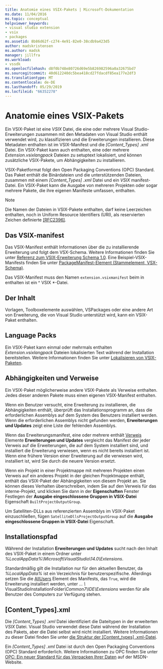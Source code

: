 ```yaml
---
title: Anatomie eines VSIX-Pakets | Microsoft-Dokumentation
ms.date: 11/04/2016
ms.topic: conceptual
helpviewer_keywords:
- visual studio extension
- vsix
- packages
ms.assetid: 8b86d62f-c274-4e91-82e0-38cdb9a423d5
author: madskristensen
ms.author: madsk
manager: jillfra
ms.workload:
- vssdk
ms.openlocfilehash: d8f0b748e80726d69e5b826982596a0a32675bd7
ms.sourcegitcommit: 40d612240dc5bea418cd27fdacdf85ea177e2df3
ms.translationtype: MT
ms.contentlocale: de-DE
ms.lasthandoff: 05/29/2019
ms.locfileid: "66352278"
---
```

# <a name="anatomy-of-a-vsix-package"></a>Anatomie eines VSIX-Pakets
Ein VSIX-Paket ist eine *VSIX* Datei, die eine oder mehrere Visual Studio-Erweiterungen zusammen mit den Metadaten von Visual Studio enthält verwendet wird, zu klassifizieren und die Erweiterungen installieren. Diese Metadaten enthalten ist im VSIX-Manifest und die *[Content_Types] .xml* Datei. Ein VSIX-Paket kann auch enthalten, eine oder mehrere *Extension.vsixlangpack* Dateien zu setuptext lokalisiert, und können zusätzliche VSIX-Pakete, um Abhängigkeiten zu installieren.

 VSIX-Paketformat folgt den Open Packaging Conventions (OPC) Standard. Das Paket enthält die Binärdateien und die unterstützenden Dateien, zusammen mit einem *[Content_Types] .xml* Datei und ein *VSIX* manifest-Datei. Ein VSIX-Paket kann die Ausgabe von mehreren Projekten oder sogar mehrere Pakete, die ihre eigenen Manifeste umfassen, enthalten.

> [!NOTE]
> Die Namen der Dateien in VSIX-Pakete enthalten, darf keine Leerzeichen enthalten, noch in Uniform Resource Identifiers (URI), als reservierten Zeichen definierte [ \[RFC2396\]](http://go.microsoft.com/fwlink/?LinkId=90339).

## <a name="the-vsix-manifest"></a>Das VSIX-manifest
 Das VSIX-Manifest enthält Informationen über die zu installierende Erweiterung und folgt dem VSX-Schema. Weitere Informationen finden Sie unter [Referenz zum VSIX-Erweiterung Schema 1.0](https://msdn.microsoft.com/library/76e410ec-b1fb-4652-ac98-4a4c52e09a2b). Eine Beispiel-VSIX-Manifests finden Sie unter [PackageManifest-Element (Stammelement, VSX-Schema)](https://msdn.microsoft.com/library/f8ae42ba-775a-4d2b-976a-f556e147f187).

 Das VSIX-Manifest muss den Namen `extension.vsixmanifest` beim in enthalten ist ein ^ VSIX *-Datei.

## <a name="the-content"></a>Der Inhalt
 Vorlagen, Toolboxelemente auswählen, VSPackages oder eine andere Art von Erweiterung, die von Visual Studio unterstützt wird, kann ein VSIX-Paket enthalten.

## <a name="language-packs"></a>Language Packs
 Ein VSIX-Paket kann einmal oder mehrmals enthalten *Extension.vsixlangpack* Dateien lokalisierten Text während der Installation bereitstellen. Weitere Informationen finden Sie unter [Lokalisieren von VSIX-Paketen](../extensibility/localizing-vsix-packages.md).

## <a name="dependencies-and-references"></a>Abhängigkeiten und Verweise
 Ein VSIX-Paket möglicherweise andere VSIX-Pakete als Verweise enthalten. Jedes dieser anderen Pakete muss einen eigenen VSIX-Manifest enthalten.

 Wenn ein Benutzer versucht, eine Erweiterung zu installieren, die Abhängigkeiten enthält, überprüft das Installationsprogramm an, dass die erforderlichen Assemblys auf dem System des Benutzers installiert werden. Wenn die erforderlichen Assemblys nicht gefunden werden, **Erweiterungen und Updates** zeigt eine Liste der fehlenden Assemblys.

 Wenn das Erweiterungsmanifest, eine oder mehrere enthält [Verweis](/previous-versions/visualstudio/visual-studio-2010/dd393687(v=vs.100)) Elemente **Erweiterungen und Updates** vergleicht das Manifest der jeder Verweis auf die Erweiterungen, die auf dem System installiert sind, und installiert die Erweiterung verwiesen, wenn es nicht bereits installiert ist. Wenn eine frühere Version einer Erweiterung auf die verwiesen wird, installiert ist, wird Sie durch die neuere Version ersetzt.

 Wenn ein Projekt in einer Projektmappe mit mehreren Projekten einen Verweis auf ein anderes Projekt in der gleichen Projektmappe enthält, enthält das VSIX-Paket der Abhängigkeiten von diesem Projekt an. Sie können dieses Verhalten überschreiben, indem Sie auf den Verweis für das interne-Projekt, und klicken Sie dann in der **Eigenschaften** Fenster Festlegen der **Ausgabe eingeschlossene Gruppen in VSIX-Datei** Eigenschaft `BuiltProjectOutputGroup`.

 Um Satelliten-DLLs aus referenzierten Assemblys im VSIX-Paket einzuschließen, fügen `SatelliteDllsProjectOutputGroup` auf die **Ausgabe eingeschlossene Gruppen in VSIX-Datei** Eigenschaft.

## <a name="installation-location"></a>Installationspfad
 Während der Installation **Erweiterungen und Updates** sucht nach den Inhalt des VSIX-Paket in einem Ordner unter *%LocalAppData%\Microsoft\VisualStudio\14.0\Extensions*.

 Standardmäßig gilt die Installation nur für den aktuellen Benutzer, da *%LocalAppData%* ist ein Verzeichnis für benutzerspezifische. Allerdings setzen Sie die [AllUsers](https://msdn.microsoft.com/library/ac817f50-3276-4ddb-b467-8bbb1432455b) Element des Manifests, das `True`, wird die Erweiterung installiert werden, unter <em>... \\</em> VisualStudioInstallationFolder<em>\Common7\IDE\Extensions</em> werden für alle Benutzer des Computers zur Verfügung stehen.

## <a name="contenttypesxml"></a>[Content_Types].xml
 Die *[Content_Types] .xml* Datei identifiziert die Dateitypen in der erweiterten *VSIX* Datei. Visual Studio verwendet diese Datei während der Installation des Pakets, aber die Datei selbst wird nicht installiert. Weitere Informationen zu dieser Datei finden Sie unter [die Struktur der [Content_types] .xml-Datei](the-structure-of-the-content-types-dot-xml-file.md).

 Ein *[Content_Types] .xml* Datei ist durch den Open Packaging Conventions (OPC) Standard erforderlich. Weitere Informationen zu OPC finden Sie unter [OPC: Ein neuer Standard für das Verpacken Ihrer Daten](https://blogs.msdn.microsoft.com/msdnmagazine/2007/08/08/opc-a-new-standard-for-packaging-your-data/) auf der MSDN-Website.